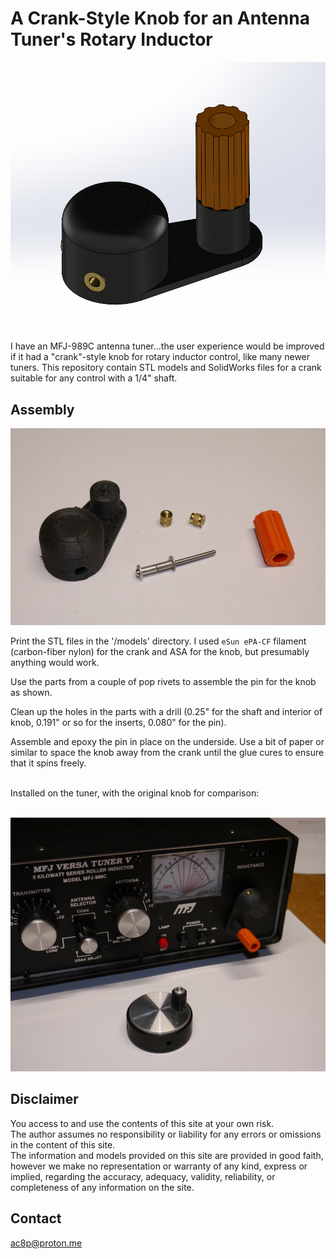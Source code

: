 # A Crank-Style Knob for an Antenna Tuner's Rotary Inductor

![Graph](img/Assembly.png)


I have an MFJ-989C antenna tuner...the user experience would be improved if it had a "crank"-style knob for rotary inductor control, like many newer tuners.
This repository contain STL models and SolidWorks files for a crank suitable for any control with a 1/4" shaft.


## Assembly

![Graph](img/Parts.png)

Print the STL files in the '/models' directory. I used `eSun ePA-CF` filament (carbon-fiber nylon) for the crank and ASA for the knob,
but presumably anything would work.

Use the parts from a couple of pop rivets to assemble the pin for the knob as shown.

Clean up the holes in the parts with a drill (0.25" for the shaft and interior of knob, 0.191" or so for the inserts, 0.080" for the pin).

Assemble and epoxy the pin in place on the underside. Use a bit of paper or similar to space the knob away from the crank until the glue cures to ensure that it spins freely.

<br/>
Installed on the tuner, with the original knob for comparison:
<br/>
<br/>

![Graph](img/Tuner.png)


## Disclaimer
You access to and use the contents of this site at your own risk.\
The author assumes no responsibility or liability for any errors or omissions in the content of this site.\
The information and models provided on this site are provided in good faith, however we make no representation  or warranty of any kind,
express or implied, regarding the accuracy, adequacy,  validity, reliability, or completeness of any information on the site.


## Contact
ac8p@proton.me
